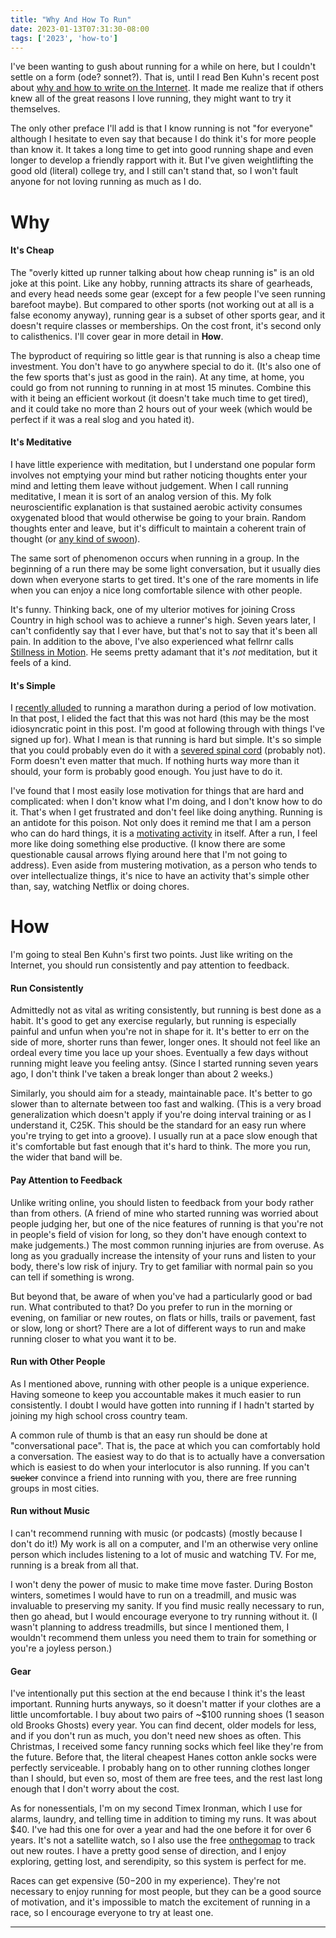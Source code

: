 ```yaml
---
title: "Why And How To Run"
date: 2023-01-13T07:31:30-08:00
tags: ['2023', 'how-to']
---
```


I've been wanting to gush about running for a while on here, but I couldn't settle on a form (ode? sonnet?).
That is, until I read Ben Kuhn's recent post about [why and how to write on the Internet](https://www.benkuhn.net/writing/).
It made me realize that if others knew all of the great reasons I love running, they might want to try it themselves.

The only other preface I'll add is that I know running is not "for everyone" although I hesitate to even say that because I do think it's for more people than know it.
It takes a long time to get into good running shape and even longer to develop a friendly rapport with it.
But I've given weightlifting the good old (literal) college try, and I still can't stand that, so I won't fault anyone for not loving running as much as I do.

# Why
#### It's Cheap
The "overly kitted up runner talking about how cheap running is" is an old joke at this point.
Like any hobby, running attracts its share of gearheads, and every head needs some gear (except for a few people I've seen running barefoot maybe).
But compared to other sports (not working out at all is a false economy anyway), running gear is a subset of other sports gear, and it doesn't require classes or memberships.
On the cost front, it's second only to calisthenics.
I'll cover gear in more detail in **How**.

The byproduct of requiring so little gear is that running is also a cheap time investment.
You don't have to go anywhere special to do it.
(It's also one of the few sports that's just as good in the rain).
At any time, at home, you could go from not running to running in at most 15 minutes.
Combine this with it being an efficient workout (it doesn't take much time to get tired), and it could take no more than 2 hours out of your week
(which would be perfect if it was a real slog and you hated it).

#### It's Meditative
I have little experience with meditation, but I understand one popular form involves not emptying your mind but rather noticing thoughts enter your mind and letting them leave without judgement.
When I call running meditative, I mean it is sort of an analog version of this.
My folk neuroscientific explanation is that sustained aerobic activity consumes oxygenated blood that would otherwise be going to your brain.
Random thoughts enter and leave, but it's difficult to maintain a coherent train of thought (or [any kind of swoon](https://www.vogue.com/article/joan-didion-self-respect-essay-1961)).

The same sort of phenomenon occurs when running in a group.
In the beginning of a run there may be some light conversation, but it usually dies down when everyone starts to get tired.
It's one of the rare moments in life when you can enjoy a nice long comfortable silence with other people.

It's funny.
Thinking back, one of my ulterior motives for joining Cross Country in high school was to achieve a runner's high.
Seven years later, I can't confidently say that I ever have, but that's not to say that it's been all pain.
In addition to the above, I've also experienced what fellrnr calls [Stillness in Motion](https://fellrnr.com/wiki/Stillness_in_Motion).
He seems pretty adamant that it's *not* meditation, but it feels of a kind.

#### It's Simple

I [recently alluded](../pace) to running a marathon during a period of low motivation.
In that post, I elided the fact that this was not hard (this may be the most idiosyncratic point in this post. I'm good at following through with things I've signed up for).
What I mean is that running is hard but simple.
It's so simple that you could probably even do it with a [severed spinal cord](https://www.youtube.com/watch?v=sK7nKweiDro) (probably not).
Form doesn't even matter that much.
If nothing hurts way more than it should, your form is probably good enough.
You just have to do it.

I've found that I most easily lose motivation for things that are hard and complicated: when I don't know what I'm doing, and I don't know how to do it.
That's when I get frustrated and don't feel like doing anything.
Running is an antidote for this poison.
Not only does it remind me that I am a person who can do hard things, it is a [motivating activity](../routine) in itself.
After a run, I feel more like doing something else productive.
(I know there are some questionable causal arrows flying around here that I'm not going to address).
Even aside from mustering motivation, as a person who tends to over intellectualize things, it's nice to have an activity that's simple other than, say, watching Netflix or doing chores.

# How

I'm going to steal Ben Kuhn's first two points.
Just like writing on the Internet, you should run consistently and pay attention to feedback.

#### Run Consistently
Admittedly not as vital as writing consistently, but running is best done as a habit.
It's good to get any exercise regularly, but running is especially painful and unfun when you're not in shape for it.
It's better to err on the side of more, shorter runs than fewer, longer ones.
It should not feel like an ordeal every time you lace up your shoes.
Eventually a few days without running might leave you feeling antsy.
(Since I started running seven years ago, I don't think I've taken a break longer than about 2 weeks.)

Similarly, you should aim for a steady, maintainable pace.
It's better to go slower than to alternate between too fast and walking.
(This is a very broad generalization which doesn't apply if you're doing interval training or as I understand it, C25K.
This should be the standard for an easy run where you're trying to get into a groove).
I usually run at a pace slow enough that it's comfortable but fast enough that it's hard to think.
The more you run, the wider that band will be.

#### Pay Attention to Feedback
Unlike writing online, you should listen to feedback from your body rather than from others.
(A friend of mine who started running was worried about people judging her, but one of the nice features of running is that you're not in people's field of vision for long, so they don't have enough context to make judgements.)
The most common running injuries are from overuse.
As long as you gradually increase the intensity of your runs and listen to your body, there's low risk of injury.
Try to get familiar with normal pain so you can tell if something is wrong.

But beyond that, be aware of when you've had a particularly good or bad run.
What contributed to that?
Do you prefer to run in the morning or evening, on familiar or new routes, on flats or hills, trails or pavement, fast or slow, long or short?
There are a lot of different ways to run and make running closer to what you want it to be.

#### Run with Other People
As I mentioned above, running with other people is a unique experience.
Having someone to keep you accountable makes it much easier to run consistently.
I doubt I would have gotten into running if I hadn't started by joining my high school cross country team.

A common rule of thumb is that an easy run should be done at "conversational pace".
That is, the pace at which you can comfortably hold a conversation.
The easiest way to do that is to actually have a conversation which is easiest to do when your interlocutor is also running.
If you can't ~~sucker~~ convince a friend into running with you, there are free running groups in most cities.

#### Run without Music
I can't recommend running with music (or podcasts) (mostly because I don't do it!)
My work is all on a computer, and I'm an otherwise very online person which includes listening to a lot of music and watching TV.
For me, running is a break from all that.

I won't deny the power of music to make time move faster.
During Boston winters, sometimes I would have to run on a treadmill, and music was invaluable to preserving my sanity.
If you find music really necessary to run, then go ahead, but I would encourage everyone to try running without it.
(I wasn't planning to address treadmills, but since I mentioned them, I wouldn't recommend them unless you need them to train for something or you're a joyless person.)

#### Gear
I've intentionally put this section at the end because I think it's the least important.
Running hurts anyways, so it doesn't matter if your clothes are a little uncomfortable.
I buy about two pairs of ~$100 running shoes (1 season old Brooks Ghosts) every year.
You can find decent, older models for less, and if you don't run as much, you don't need new shoes as often.
This Christmas, I received some fancy running socks which feel like they're from the future.
Before that, the literal cheapest Hanes cotton ankle socks were perfectly serviceable.
I probably hang on to other running clothes longer than I should, but even so, most of them are free tees, and the rest last long enough that I don't worry about the cost.

As for nonessentials, I'm on my second Timex Ironman, which I use for alarms, laundry, and telling time in addition to timing my runs.
It was about $40.
I've had this one for over a year and had the one before it for over 6 years.
It's not a satellite watch, so I also use the free [onthegomap](https://onthegomap.com/#/create) to track out new routes.
I have a pretty good sense of direction, and I enjoy exploring, getting lost, and serendipity, so this system is perfect for me.

Races can get expensive ($50-$200 in my experience).
They're not necessary to enjoy running for most people, but they can be a good source of motivation, and it's impossible to match the excitement of running in a race, so I encourage everyone to try at least one.

---
